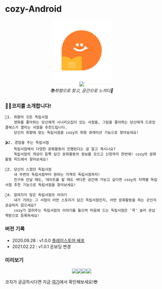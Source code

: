 # cozy-Android


<p align="center">
  <img src="/app/src/main/ic_cozy-playstore.png" width="200">
  <br/>
  <a href="https://www.instagram.com/cozy.book_official/"> <img src="https://img.shields.io/badge/instagram-e4405f"> </a>
  <br/>
  <i>📚취향으로 찾고, 공간으로 느끼다🎈</i>
  <br/>
</p>


### 🧙‍♀️코지를 소개합니다!

```
🎨1. 취향이 깃든 독립서점
	영화를 좋아하는 당신에게 시나리오집이 있는 서점을, 그림을 좋아하는 당신에게 드로잉클래스가 열리는 서점을 추천드립니다. 
	당신의 취향에 맞는 독립서점을 cozy의 취향 큐레이션 기능으로 찾아보세요!

🎬2. 경험을 주는 독립서점
	독립서점에서 다양한 문화활동이 진행된다는 걸 알고 계시나요? 
	독립서점의 개성이 듬뿍 담긴 문화활동의 정보를 모으고 신청까지 한번에! cozy의 문화활동 피드에서 찾아보세요!
  
📍3. 당신이 스쳤던 독립서점
	내 주변의 독립서점부터 원하는 지역의 독립서점까지! 
	친구와 만날 때도, 데이트를 할 때도 색다른 공간에 가보고 싶다면 cozy의 지역별 독립서점 추천 기능으로 독립서점을 찾아보세요!
  
🔰4. 알려지지 않은 독립서점의 이야기
	내가 가려는 그 서점이 어떤 스토리가 담긴 독립서점인지, 어떤 문화활동을 하는 곳인지 궁금하지 않으세요? 
	cozy가 알려주는 독립서점의 이야기를 들으며 마음에 드는 독립서점은 '콕' 눌러 관심 책방으로 등록하세요!
``` 


### 버전 기록

- 2020.09.28 : v1.0.0 [플레이스토어 배포](https://play.google.com/store/apps/details?id=com.yourcozy.cozy)
- 2021.02.22 : v1.0.1 온보딩 변경


### 미리보기

<p align="center">
<img src="https://user-images.githubusercontent.com/23499504/124617525-f53e2380-deb1-11eb-912d-7a259944224f.png" width="200"><img src="https://user-images.githubusercontent.com/23499504/124617985-5bc34180-deb2-11eb-8a0f-d583d430da6b.png" width="200"><img src="https://user-images.githubusercontent.com/23499504/124618278-9f1db000-deb2-11eb-87b0-984ba0d469e5.png" width="200"><img src="https://user-images.githubusercontent.com/23499504/124618333-aa70db80-deb2-11eb-9cc4-ce2a13b5e031.png" width="200">
</p>

코지가 궁금하시다면 지금 [여기](https://play.google.com/store/apps/details?id=com.yourcozy.cozy)에서 확인해보세요!😎






